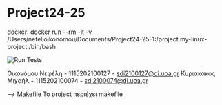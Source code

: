# Project24-25

docker: docker run --rm -it -v /Users/nefelioikonomou/Documents/Project24-25-1:/project my-linux-project /bin/bash

![Run Tests](https://github.com/sdi2100127/Project24-25/actions/workflows/runing-tests.yml/badge.svg)

Οικονόμου Νεφέλη - 1115202100127 - sdi2100127@di.uoa.gr
Κυριακάκος Μιχαήλ - 1115202100074 - sdi2100074@di.uoa.gr

--> Makefile
Το project περιέχει makefile
